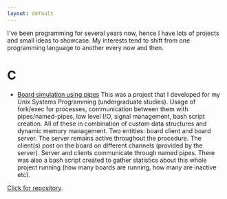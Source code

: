 ```yaml
---
layout: default
---
```


I've been programming for several years now, hence I have lots of projects and small ideas to showcase. My interests tend to shift from 
one programming language to another every now and then. 

# [](#header-2)C

* [Board simulation using pipes](https://github.com/raniaspant/BoardSimulation)
This was a project that I developed for my Unix Systems Programming (undergraduate studies). Usage of fork/exec for processes, communication between them with pipes/named-pipes, low level I/O, signal management, bash script creation. All of these in combination of custom data structures and dynamic memory management.
Two entities: board client and board server. The server remains active throughout the procedure. The client(s) post on the board on different channels (provided by the server). Server and clients communicate through named pipes. There was also a bash script created to gather statistics about this whole project running (how many boards are running, how many are inactive etc).

[Click for repository](https://github.com/raniaspant/BoardSimulation).
